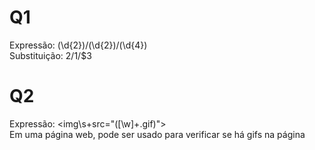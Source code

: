 
# Q1

Expressão: (\d{2})/(\d{2})/(\d{4})  
Substituição: $2/$1/$3


# Q2

Expressão: <img\s+src="([\w]+\.gif)">  
Em uma página web, pode ser usado para verificar se há gifs na página